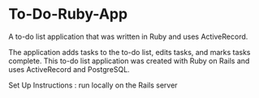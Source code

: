 # To-Do-Ruby-App
A to-do list application that was written in Ruby and uses ActiveRecord.

The application adds tasks to the to-do list, edits tasks, and marks tasks complete. This to-do list application was created with Ruby on Rails and uses ActiveRecord and PostgreSQL. 

Set Up Instructions : run locally on the Rails server
